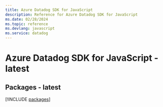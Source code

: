 ```yaml
---
title: Azure Datadog SDK for JavaScript
description: Reference for Azure Datadog SDK for JavaScript
ms.date: 02/28/2024
ms.topic: reference
ms.devlang: javascript
ms.service: datadog
---
```

# Azure Datadog SDK for JavaScript - latest
## Packages - latest
[!INCLUDE [packages](datadog-index.md)]